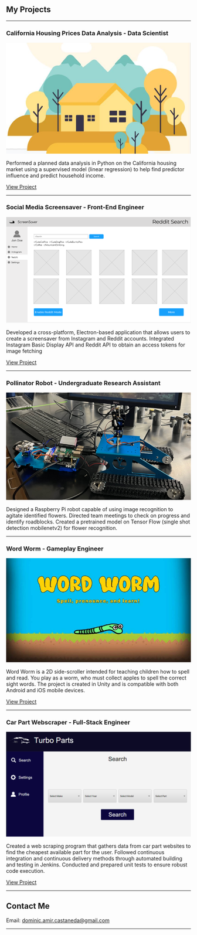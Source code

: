 ## My Projects

---

###  California Housing Prices Data Analysis - Data Scientist

<img src="images/housingprices.jpg?raw=true"/>

Performed a planned data analysis in Python on the California housing market using a supervised model (linear regression) to help find predictor influence and predict household income.

[View Project](https://colab.research.google.com/drive/1uV9IX9s5YTYkXLnwXzScISJhEtS178Py)

---

###  Social Media Screensaver - Front-End Engineer

<img src="images/screensaverapp.png?raw=true"/>

Developed a cross-platform, Electron-based application that allows users to create a screensaver from Instagram and Reddit accounts. Integrated Instagram Basic Display API and Reddit API to obtain an access tokens for image fetching

[View Project](https://github.com/tarekel96/Electron_BackgroundImage_App)

---

###  Pollinator Robot - Undergraduate Research Assistant

<img src="images/pollinatorbot.png?raw=true"/>

<!---[Pollinator Robot](/pdf/sample_presentation.pdf)-->
Designed a Raspberry Pi robot capable of using image recognition to agitate identified flowers. Directed team meetings to check on progress and identify roadblocks. Created a pretrained model on Tensor Flow (single shot detection mobilenetv2) for flower recognition.

---

###  Word Worm - Gameplay Engineer

<img src="images/wordworm.jpg?raw=true"/>

Word Worm is a 2D side-scroller intended for teaching children how to spell and read. You play as a worm, who must collect apples to spell the correct sight words. The project is created in Unity and is compatible with both Android and iOS mobile devices.

[View Project](https://og-josh.itch.io/word-worm)

---

###  Car Part Webscraper - Full-Stack Engineer

<img src="images/webscraper.png?raw=true"/>

Created a web scraping program that gathers data from car part websites to find the cheapest available part for the user. Followed continuous integration and continuous delivery methods through automated building and testing in Jenkins. Conducted and prepared unit tests to ensure robust code execution.

[View Project](https://github.com/DomCastaneda/CarPartWebscraper)

---

## Contact Me

Email: dominic.amir.castaneda@gmail.com

---
